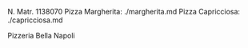 N. Matr. 1138070
Pizza Margherita: ./margherita.md
Pizza Capricciosa: ./capricciosa.md

Pizzeria Bella Napoli
